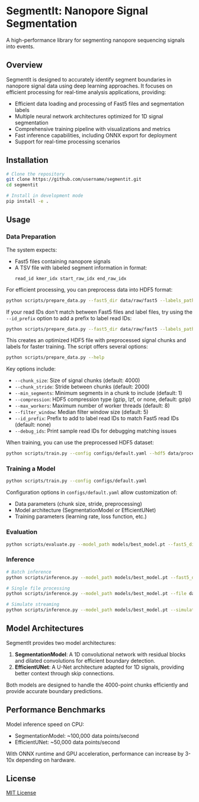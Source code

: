 # SegmentIt: Nanopore Signal Segmentation

A high-performance library for segmenting nanopore sequencing signals into events.

## Overview

SegmentIt is designed to accurately identify segment boundaries in nanopore signal data using deep learning approaches. It focuses on efficient processing for real-time analysis applications, providing:

- Efficient data loading and processing of Fast5 files and segmentation labels
- Multiple neural network architectures optimized for 1D signal segmentation
- Comprehensive training pipeline with visualizations and metrics
- Fast inference capabilities, including ONNX export for deployment
- Support for real-time processing scenarios

## Installation

```bash
# Clone the repository
git clone https://github.com/username/segmentit.git
cd segmentit

# Install in development mode
pip install -e .
```

## Usage

### Data Preparation

The system expects:
- Fast5 files containing nanopore signals 
- A TSV file with labeled segment information in format:
  ```
  read_id kmer_idx start_raw_idx end_raw_idx
  ```

For efficient processing, you can preprocess data into HDF5 format:
```bash
python scripts/prepare_data.py --fast5_dir data/raw/fast5 --labels_path data/raw/labels.tsv --output_path data/processed/dataset.h5 --debug_ids
```

If your read IDs don't match between Fast5 files and label files, try using the `--id_prefix` option to add a prefix to label read IDs:
```bash
python scripts/prepare_data.py --fast5_dir data/raw/fast5 --labels_path data/raw/labels.tsv --output_path data/processed/dataset.h5 --id_prefix "channel_"
```

This creates an optimized HDF5 file with preprocessed signal chunks and labels for faster training. The script offers several options:

```bash
python scripts/prepare_data.py --help
```

Key options include:
- `--chunk_size`: Size of signal chunks (default: 4000)
- `--chunk_stride`: Stride between chunks (default: 2000)
- `--min_segments`: Minimum segments in a chunk to include (default: 1)
- `--compression`: HDF5 compression type (gzip, lzf, or none, default: gzip)
- `--max_workers`: Maximum number of worker threads (default: 8)
- `--filter_window`: Median filter window size (default: 5)
- `--id_prefix`: Prefix to add to label read IDs to match Fast5 read IDs (default: none)
- `--debug_ids`: Print sample read IDs for debugging matching issues

When training, you can use the preprocessed HDF5 dataset:
```bash
python scripts/train.py --config configs/default.yaml --hdf5 data/processed/dataset.h5
```

### Training a Model

```bash
python scripts/train.py --config configs/default.yaml
```

Configuration options in `configs/default.yaml` allow customization of:
- Data parameters (chunk size, stride, preprocessing)
- Model architecture (SegmentationModel or EfficientUNet)
- Training parameters (learning rate, loss function, etc.)

### Evaluation

```bash
python scripts/evaluate.py --model_path models/best_model.pt --fast5_dir data/raw/fast5 --tsv_path data/raw/labels.tsv --visualize
```

### Inference

```bash
# Batch inference
python scripts/inference.py --model_path models/best_model.pt --fast5_dir data/raw/fast5 --export_tsv

# Single file processing
python scripts/inference.py --model_path models/best_model.pt --file data/raw/fast5/example.fast5 --visualize

# Simulate streaming
python scripts/inference.py --model_path models/best_model.pt --simulate_streaming
```

## Model Architectures

SegmentIt provides two model architectures:

1. **SegmentationModel**: A 1D convolutional network with residual blocks and dilated convolutions for efficient boundary detection.
2. **EfficientUNet**: A U-Net architecture adapted for 1D signals, providing better context through skip connections.

Both models are designed to handle the 4000-point chunks efficiently and provide accurate boundary predictions.

## Performance Benchmarks

Model inference speed on CPU:
- SegmentationModel: ~100,000 data points/second
- EfficientUNet: ~50,000 data points/second

With ONNX runtime and GPU acceleration, performance can increase by 3-10x depending on hardware.

## License

[MIT License](LICENSE)